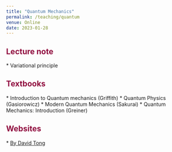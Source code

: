 ```yaml
---
title: "Quantum Mechanics"
permalink: /teaching/quantum
venue: Online 
date: 2023-01-28
---
```

 
<h2 style="color:#900C3F"> Lecture note </h2>
 * Variational principle

<h2 style="color:#900C3F"> Textbooks </h2>
 * Introduction to Quantum mechanics (Griffith)
 * Quantum Physics (Gasiorowicz)
 * Modern Quantum Mechanics (Sakurai)
 * Quantum Mechanics: Introduction (Greiner)

<h2 style="color:#900C3F"> Websites </h2>
 * <a href="[https://inspirehep.net/authors/1005542?ui-citation-summary=true](https://www.damtp.cam.ac.uk/user/tong/quantum.html)">By David Tong</a>
